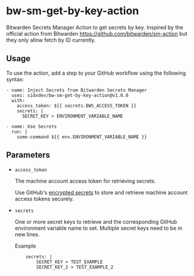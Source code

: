# bw-sm-get-by-key-action

Bitwarden Secrets Manager Action to get secrets by key. Inspired by the official action from Bitwarden https://github.com/bitwarden/sm-action but they only allow fetch by ID currently.


## Usage

To use the action, add a step to your GitHub workflow using the following syntax:

```
- name: Inject Secrets from Bitwarden Secrets Manager
  uses: sidxdev/bw-sm-get-by-key-action@v1.0.0
  with:
    access_token: ${{ secrets.BWS_ACCESS_TOKEN }}
    secrets: |
      SECRET_KEY > ENVIRONMENT_VARIABLE_NAME

- name: Use Secrets
  run: |
    some-command ${{ env.ENVIRONMENT_VARIABLE_NAME }}
```

## Parameters

- `access_token`

  The machine account access token for retrieving secrets.

  Use GitHub's [encrypted secrets](https://docs.github.com/en/actions/security-guides/encrypted-secrets) to store and retrieve machine account access tokens securely.

- `secrets`

  One or more secret keys to retrieve and the corresponding GitHub environment variable name to set.
  Multiple secret keys need to be in new lines.

  Example

  ```
      secrets: |
          SECRET_KEY > TEST_EXAMPLE
          SECRET_KEY_2 > TEST_EXAMPLE_2
  ```
